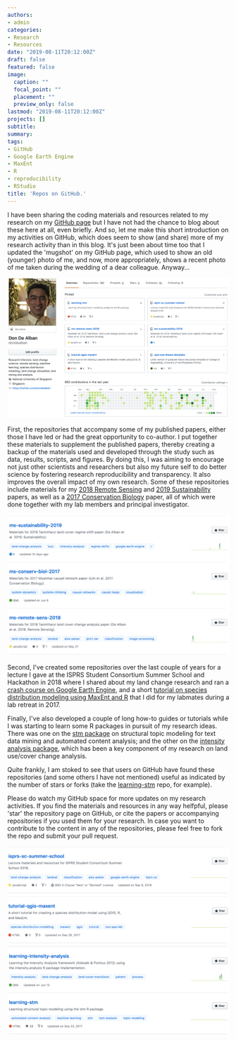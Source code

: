 ```yaml
---
authors:
- admin
categories:
- Research
- Resources
date: "2019-08-11T20:12:00Z"
draft: false
featured: false
image:
  caption: ""
  focal_point: ""
  placement: ""
  preview_only: false
lastmod: "2019-08-11T20:12:00Z"
projects: []
subtitle:
summary:
tags:
- GitHub
- Google Earth Engine
- MaxEnt
- R
- reproducibility
- RStudio
title: 'Repos on GitHub.'
---
```


I have been sharing the coding materials and resources related to my research on my [GitHub page](https://github.com/dondealban) but I have not had the chance to blog about these here at all, even briefly. And so, let me make this short introduction on my activities on GitHub, which does seem to show (and share) more of my research activity than in this blog. It's just been about time too that I updated the 'mugshot' on my GitHub page, which used to show an old (younger) photo of me, and now, more appropriately, shows a recent photo of me taken during the wedding of a dear colleague. Anyway...

![png](./image_01.png)

First, the repositories that accompany some of my published papers, either those I have led or had the great opportunity to co-author. I put together these materials to supplement the published papers, thereby creating a backup of the materials used and developed through the study such as data, results, scripts, and figures. By doing this, I was aiming to encourage not just other scientists and researchers but also my future self to do better science by fostering research reproducibility and transparency. It also improves the overall impact of my own research. Some of these repositories include materials for my [2018 Remote Sensing](https://github.com/dondealban/ms-remote-sens-2018) and [2019 Sustainability](https://github.com/dondealban/ms-sustainability-2019) papers, as well as a [2017 Conservation Biology](https://github.com/dondealban/ms-conserv-biol-2017) paper, all of which were done together with my lab members and principal investigator.

![png](./image_02.png)

Second, I've created some repositories over the last couple of years for a lecture I gave at the ISPRS Student Consortium Summer School and Hackathon in 2018 where I shared about my land change research and ran a [crash course on Google Earth Engine](https://github.com/dondealban/isprs-sc-summer-school), and a short [tutorial on species distribution modeling using MaxEnt and R](https://github.com/dondealban/tutorial-qgis-maxent) that I did for my labmates during a lab retreat in 2017.

Finally, I've also developed a couple of long how-to guides or tutorials while I was starting to learn some R packages in pursuit of my research ideas. There was one on the [stm package](https://github.com/dondealban/learning-stm) on structural topic modeling for text data mining and automated content analysis; and the other on the [intensity analysis package]((https://github.com/dondealban/learning-intensity-analysis)), which has been a key component of my research on land use/cover change analysis.

Quite frankly, I am stoked to see that users on GitHub have found these repositories (and some others I have not mentioned) useful as indicated by the number of stars or forks (take the [learning-stm](https://github.com/dondealban/learning-stm) repo, for example).

Please do watch my GitHub space for more updates on my research activities. If you find the materials and resources in any way helfpful, please 'star' the repository page on GitHub, or cite the papers or accompanying repositories if you used them for your research. In case you want to contribute to the content in any of the repositories, please feel free to fork the repo and submit your pull request.

![png](./image_03.png)
![png](./image_04.png)
![png](./image_05.png)
